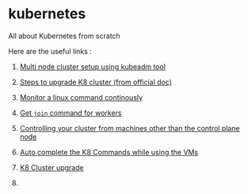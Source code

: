 # kubernetes
All about Kubernetes from scratch

Here are the useful links :

1. [Multi node cluster setup using kubeadm tool](https://github.com/codesclutter/kubernetes/wiki/Multi-node-cluster-setup-using-kubeadm-tool)

2. [Steps to upgrade K8 cluster (from official doc)](https://github.com/codesclutter/kubernetes/wiki/steps-to-upgrade-K8-cluster-(from-official-doc))

3. [Monitor a linux command continously](https://github.com/codesclutter/kubernetes/wiki/Monitor-a-linux-command-continously)

4. [Get `join` command for workers](https://github.com/codesclutter/kubernetes/wiki/Get-%60join%60-command-for-workers)

5. [Controlling your cluster from machines other than the control plane node](https://github.com/codesclutter/kubernetes/wiki/Controlling-your-cluster-from-machines-other-than-the-control-plane-node)

6. [Auto complete the K8 Commands while using the VMs](https://github.com/codesclutter/kubernetes/wiki/Auto-complete-the-K8-Commands-while-using-the-VMs)

7. [K8 Cluster upgrade](https://github.com/codesclutter/kubernetes/wiki/K8-Cluster-upgrade)

8. 
